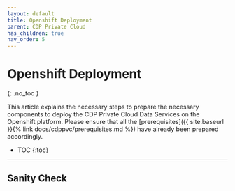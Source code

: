 ```yaml
---
layout: default
title: Openshift Deployment
parent: CDP Private Cloud
has_children: true
nav_order: 5
---
```


# Openshift Deployment
{: .no_toc }

This article explains the necessary steps to prepare the necessary components to deploy the CDP Private Cloud Data Services on the Openshift platform. Please ensure that all the [prerequisites]({{ site.baseurl }}{% link docs/cdppvc/prerequisites.md %}) have already been prepared accordingly.

- TOC
{:toc}

---

## Sanity Check



